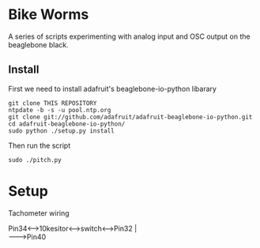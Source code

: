 # Bike Worms
A series of scripts experimenting with analog input and OSC output on the beaglebone black.

## Install

First we need to install adafruit's beaglebone-io-python libarary

    git clone THIS REPOSITORY
    ntpdate -b -s -u pool.ntp.org
    git clone git://github.com/adafruit/adafruit-beaglebone-io-python.git
    cd adafruit-beaglebone-io-python/
    sudo python ./setup.py install 

Then run the script

    sudo ./pitch.py

# Setup
Tachometer wiring

Pin34<-->10kesitor<-->switch<-->Pin32
                    |            
                    --->Pin40     



